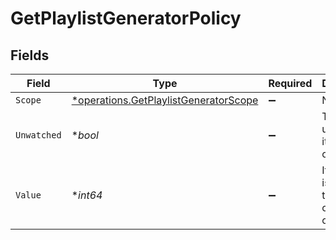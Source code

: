 # GetPlaylistGeneratorPolicy


## Fields

| Field                                                                                         | Type                                                                                          | Required                                                                                      | Description                                                                                   |
| --------------------------------------------------------------------------------------------- | --------------------------------------------------------------------------------------------- | --------------------------------------------------------------------------------------------- | --------------------------------------------------------------------------------------------- |
| `Scope`                                                                                       | [*operations.GetPlaylistGeneratorScope](../../models/operations/getplaylistgeneratorscope.md) | :heavy_minus_sign:                                                                            | N/A                                                                                           |
| `Unwatched`                                                                                   | **bool*                                                                                       | :heavy_minus_sign:                                                                            | True if only unwatched items are optimized                                                    |
| `Value`                                                                                       | **int64*                                                                                      | :heavy_minus_sign:                                                                            | If the scope is count, the number of items to optimize                                        |